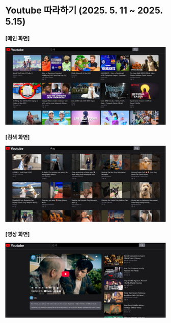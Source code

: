 # Youtube 따라하기 (2025. 5. 11 ~ 2025. 5.15)

### **[메인 화면]**

![main page](https://github.com/SeongjaeHong/FrontEndStudy/blob/master/Projects/youtube_simple_re/images/main.png?raw=true)

### **[검색 화면]**

![search page](https://github.com/SeongjaeHong/FrontEndStudy/blob/master/Projects/youtube_simple_re/images/search.png?raw=true)

### **[영상 화면]**

![video page](https://github.com/SeongjaeHong/FrontEndStudy/blob/master/Projects/youtube_simple_re/images/video.png?raw=true)

